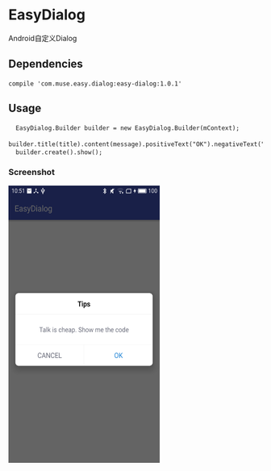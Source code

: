 # EasyDialog
Android自定义Dialog

## Dependencies
```
compile 'com.muse.easy.dialog:easy-dialog:1.0.1'
```

## Usage
```
  EasyDialog.Builder builder = new EasyDialog.Builder(mContext);
  builder.title(title).content(message).positiveText("OK").negativeText("CANCEL");
  builder.create().show();
```				
### Screenshot
<img src="https://github.com/guowee/EasyDialog/blob/master/screenshot/dialog.png" width="300" height="550" />

